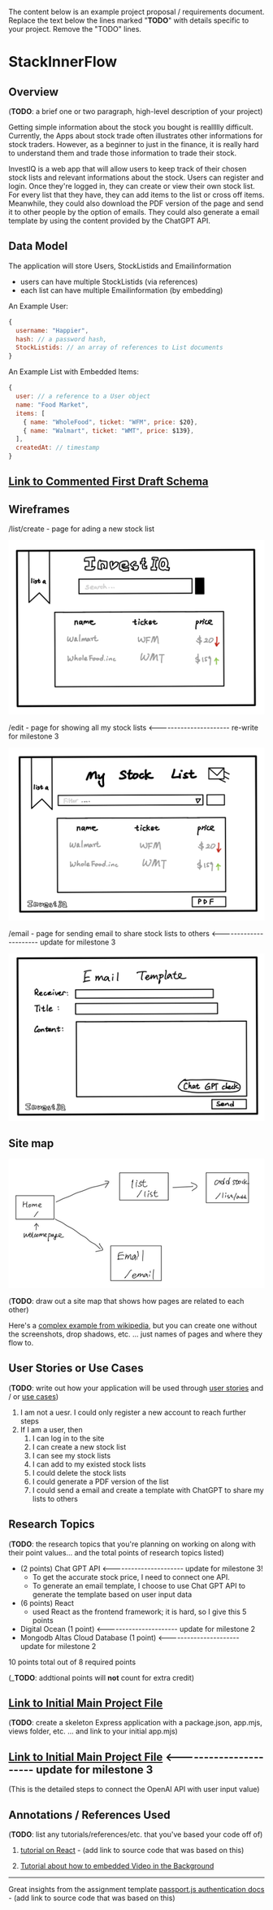The content below is an example project proposal / requirements document. Replace the text below the lines marked "__TODO__" with details specific to your project. Remove the "TODO" lines.




# StackInnerFlow

## Overview

(__TODO__: a brief one or two paragraph, high-level description of your project)

Getting simple information about the stock you bought is reallllly difficult. Currently, the Apps about stock trade often illustrates other informations for stock traders. However, as a beginner to just in the finance, it is really hard to understand them and trade those information to trade their stock. 

InvestIQ is a web app that will allow users to keep track of their chosen stock lists and relevant informations about the stock. Users can register and login. Once they're logged in, they can create or view their own stock list. For every list that they have, they can add items to the list or cross off items. Meanwhile, they could also download the PDF version of the page and send it to other people by the option of emails. They could also generate a email template by using the content provided by the ChatGPT API.


## Data Model

The application will store Users, StockListids and Emailinformation

* users can have multiple StockListids (via references)
* each list can have multiple Emailinformation (by embedding)


An Example User:

```javascript    
{
  username: "Happier",
  hash: // a password hash,
  StockListids: // an array of references to List documents
}
```

An Example List with Embedded Items:

```javascript
{
  user: // a reference to a User object
  name: "Food Market",
  items: [
    { name: "WholeFood", ticket: "WFM", price: $20},
    { name: "Walmart", ticket: "WMT", price: $139},
  ],
  createdAt: // timestamp
}
```


## [Link to Commented First Draft Schema](db.mjs) 


## Wireframes

/list/create - page for ading a new stock list

![list add](documentation/add.png)

/edit - page for showing all my stock lists   <---------------------- re-write for milestone 3

![list](documentation/list.png)

/email - page for sending email to share stock lists to others   <---------------------- update for milestone 3

![list](documentation/email.png)


## Site map

![list](documentation/outlint.png)

(__TODO__: draw out a site map that shows how pages are related to each other)

Here's a [complex example from wikipedia](https://upload.wikimedia.org/wikipedia/commons/2/20/Sitemap_google.jpg), but you can create one without the screenshots, drop shadows, etc. ... just names of pages and where they flow to.

## User Stories or Use Cases

(__TODO__: write out how your application will be used through [user stories](http://en.wikipedia.org/wiki/User_story#Format) and / or [use cases](https://en.wikipedia.org/wiki/Use_case))

1. I am not a uesr. I could only register a new account to reach further steps
2. If I am a user, then
   1. I can log in to the site
   2. I can create a new stock list 
   3. I can see my stock lists
   4. I can add to my existed stock lists
   5. I could delete the stock lists
   6. I could generate a PDF version of the list
   7. I could send a email and create a template with ChatGPT to share my lists to others

## Research Topics

(__TODO__: the research topics that you're planning on working on along with their point values... and the total points of research topics listed)

* (2 points) Chat GPT API  <---------------------- update for milestone 3! 
    * To get the accurate stock price, I need to connect one API.
    * To generate an email template, I choose to use Chat GPT API to generate the template based on user input data
* (6 points) React
    * used React as the frontend framework; it is hard, so I give this 5 points
* Digital Ocean (1 point) <---------------------- update for milestone 2
* Mongodb Altas Cloud Database (1 point) <---------------------- update for milestone 2

10 points total out of 8 required points 


(___TODO__: addtional points will __not__ count for extra credit)


## [Link to Initial Main Project File](app.mjs) 

(__TODO__: create a skeleton Express application with a package.json, app.mjs, views folder, etc. ... and link to your initial app.mjs)

## [Link to Initial Main Project File](openai.mjs)  <---------------------- update for milestone 3

(This is the detailed steps to connect the OpenAI API with user input value)

## Annotations / References Used

(__TODO__: list any tutorials/references/etc. that you've based your code off of)


1. [tutorial on React](https://www.google.com/search?q=tutorial+on+react&rlz=1C5CHFA_enUS969US969&oq=tutorial+on+react&aqs=chrome..69i57j0i512l2j0i22i30l7.3428j0j4&sourceid=chrome&ie=UTF-8#fpstate=ive&vld=cid:6940e391,vid:Ke90Tje7VS0) - (add link to source code that was based on this)

2. [Tutorial about how to embedded Video in the Background](https://redstapler.co/responsive-css-video-background/)

--------------------------------------------------------
Great insights from the assignment template
[passport.js authentication docs](http://passportjs.org/docs) - (add link to source code that was based on this)
